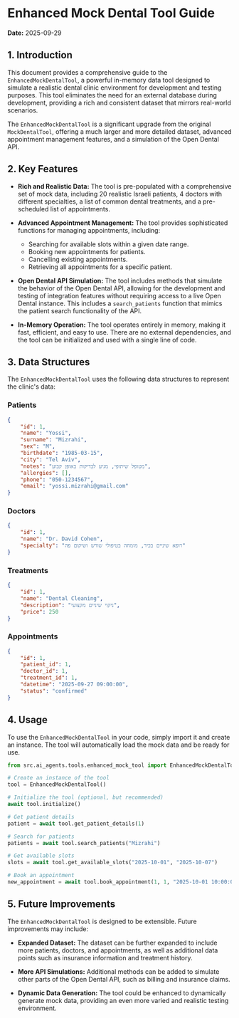
# Enhanced Mock Dental Tool Guide

**Date:** 2025-09-29

## 1. Introduction

This document provides a comprehensive guide to the `EnhancedMockDentalTool`, a powerful in-memory data tool designed to simulate a realistic dental clinic environment for development and testing purposes. This tool eliminates the need for an external database during development, providing a rich and consistent dataset that mirrors real-world scenarios.

The `EnhancedMockDentalTool` is a significant upgrade from the original `MockDentalTool`, offering a much larger and more detailed dataset, advanced appointment management features, and a simulation of the Open Dental API.

## 2. Key Features

- **Rich and Realistic Data:** The tool is pre-populated with a comprehensive set of mock data, including 20 realistic Israeli patients, 4 doctors with different specialties, a list of common dental treatments, and a pre-scheduled list of appointments.

- **Advanced Appointment Management:** The tool provides sophisticated functions for managing appointments, including:
    - Searching for available slots within a given date range.
    - Booking new appointments for patients.
    - Cancelling existing appointments.
    - Retrieving all appointments for a specific patient.

- **Open Dental API Simulation:** The tool includes methods that simulate the behavior of the Open Dental API, allowing for the development and testing of integration features without requiring access to a live Open Dental instance. This includes a `search_patients` function that mimics the patient search functionality of the API.

- **In-Memory Operation:** The tool operates entirely in memory, making it fast, efficient, and easy to use. There are no external dependencies, and the tool can be initialized and used with a single line of code.

## 3. Data Structures

The `EnhancedMockDentalTool` uses the following data structures to represent the clinic's data:

### Patients

```json
{
    "id": 1,
    "name": "Yossi",
    "surname": "Mizrahi",
    "sex": "M",
    "birthdate": "1985-03-15",
    "city": "Tel Aviv",
    "notes": "מטופל שיתופי, מגיע לבדיקות באופן קבוע",
    "allergies": [],
    "phone": "050-1234567",
    "email": "yossi.mizrahi@gmail.com"
}
```

### Doctors

```json
{
    "id": 1,
    "name": "Dr. David Cohen",
    "specialty": "רופא שיניים בכיר, מומחה בטיפולי שורש ושיקום פה"
}
```

### Treatments

```json
{
    "id": 1,
    "name": "Dental Cleaning",
    "description": "ניקוי שיניים מקצועי",
    "price": 250
}
```

### Appointments

```json
{
    "id": 1,
    "patient_id": 1,
    "doctor_id": 1,
    "treatment_id": 1,
    "datetime": "2025-09-27 09:00:00",
    "status": "confirmed"
}
```

## 4. Usage

To use the `EnhancedMockDentalTool` in your code, simply import it and create an instance. The tool will automatically load the mock data and be ready for use.

```python
from src.ai_agents.tools.enhanced_mock_tool import EnhancedMockDentalTool

# Create an instance of the tool
tool = EnhancedMockDentalTool()

# Initialize the tool (optional, but recommended)
await tool.initialize()

# Get patient details
patient = await tool.get_patient_details(1)

# Search for patients
patients = await tool.search_patients("Mizrahi")

# Get available slots
slots = await tool.get_available_slots("2025-10-01", "2025-10-07")

# Book an appointment
new_appointment = await tool.book_appointment(1, 1, "2025-10-01 10:00:00", 1)
```

## 5. Future Improvements

The `EnhancedMockDentalTool` is designed to be extensible. Future improvements may include:

-   **Expanded Dataset:** The dataset can be further expanded to include more patients, doctors, and appointments, as well as additional data points such as insurance information and treatment history.

-   **More API Simulations:** Additional methods can be added to simulate other parts of the Open Dental API, such as billing and insurance claims.

-   **Dynamic Data Generation:** The tool could be enhanced to dynamically generate mock data, providing an even more varied and realistic testing environment.

